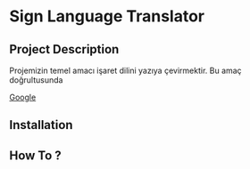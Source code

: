 <h1> Sign Language Translator </h1>

<h2>Project Description</h2>

Projemizin temel amacı işaret dilini yazıya çevirmektir. Bu amaç doğrultusunda 

<a href="https://www.google.com/" target="_blank">Google</a>

<h2>Installation</h2>

<h2> How To ? </h2>

